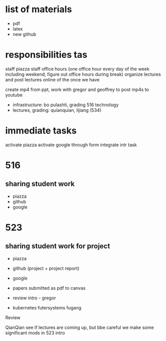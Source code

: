 # list of materials

* pdf
* latex
* new github

# responsibilities tas

staff piazza
staff office hours (one office hour every day of the week including weekend, figure out office hours during break)
organize lectures and post lectures online of the once we have

create mp4 from ppt, work with gregor and geoffrey to post mp4s to youtube


* infrastructure: bo pulashti, grading 516 technology
* lectures, grading: quianquian, lijiang (534)

# immediate tasks

activate piazza
activate google through form
integrate intr task

# 516

## sharing student work

* piazza
* github
* google

# 523


## sharing student work for project

* piazza
* github (project + project report)
* google

* papers submitted as pdf to canvas

* review intro - gregor
* kubernetes futersystems fugang

Review

QianQian see if lectures are coming up, but bbe careful we make some significant mods in 523 intro

